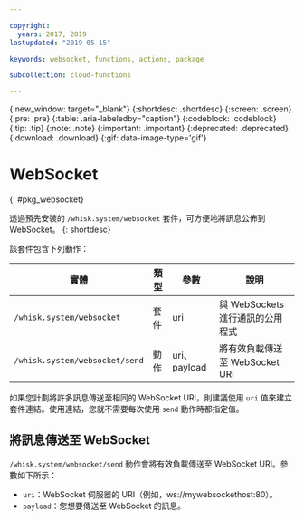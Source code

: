 ```yaml
---

copyright:
  years: 2017, 2019
lastupdated: "2019-05-15"

keywords: websocket, functions, actions, package

subcollection: cloud-functions

---
```


{:new_window: target="_blank"}
{:shortdesc: .shortdesc}
{:screen: .screen}
{:pre: .pre}
{:table: .aria-labeledby="caption"}
{:codeblock: .codeblock}
{:tip: .tip}
{:note: .note}
{:important: .important}
{:deprecated: .deprecated}
{:download: .download}
{:gif: data-image-type='gif'}

# WebSocket
{: #pkg_websocket}

透過預先安裝的 `/whisk.system/websocket` 套件，可方便地將訊息公佈到 WebSocket。
{: shortdesc}

該套件包含下列動作：

|實體|類型|參數|說明|
| --- | --- | --- | --- |
| `/whisk.system/websocket` |套件|uri|與 WebSockets 進行通訊的公用程式|
|`/whisk.system/websocket/send` |動作|uri、payload|將有效負載傳送至 WebSocket URI|

如果您計劃將許多訊息傳送至相同的 WebSocket URI，則建議使用 `uri` 值來建立套件連結。使用連結，您就不需要每次使用 `send` 動作時都指定值。

## 將訊息傳送至 WebSocket

`/whisk.system/websocket/send` 動作會將有效負載傳送至 WebSocket URI。參數如下所示：

- `uri`：WebSocket 伺服器的 URI（例如，ws://mywebsockethost:80）。
- `payload`：您想要傳送至 WebSocket 的訊息。


